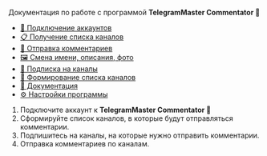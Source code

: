 Документация по работе с программой **TelegramMaster Commentator 🚀**

* [🔗 Подключение аккаунтов](Подключение_аккаунтов_в_программе.md)
* [📋 Получение списка каналов](Получение_списка_каналов.md)
* [💬 Отправка комментариев](Отправка_комментариев.md)
* [🖼️ Смена имени, описания, фото](Смена_имени_описания_фото.md)
* [🔗 Подписка на каналы](Подписка_на_каналы.md)
* [📂 Формирование списка каналов](Формирование_списка_каналов.md)
* [📖 Документация](Документация.md)
* [⚙️ Настройки программы](Настройки_программы.md)

1. Подключите аккаунт к **TelegramMaster Commentator 🚀**
2. Сформируйте список каналов, в которые будут отправляться комментарии.
3. Подпишитесь на каналы, на которые нужно отправить комментарии.
4. Отправка комментариев по каналам.